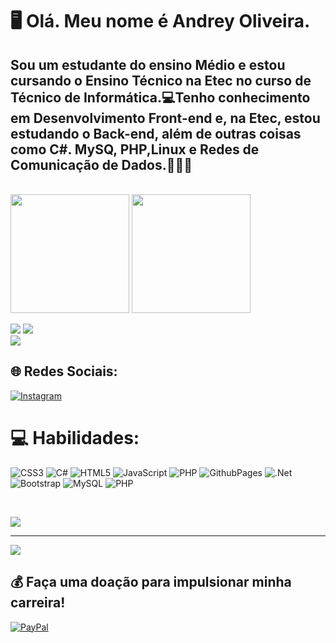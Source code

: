 # 🖥 Olá. Meu nome é Andrey Oliveira.
## Sou um estudante do ensino Médio e estou cursando o Ensino Técnico na Etec no curso de Técnico de Informática.💻Tenho conhecimento em Desenvolvimento Front-end e, na Etec, estou estudando o Back-end, além de outras coisas como C#. MySQ, PHP,Linux e Redes de Comunicação de Dados.👨🏾‍💻
<br/>

<div>
  <img height="190em" src="https://github-readme-stats.vercel.app/api?username=Andreydso&theme=highcontrast&hide_border=false&include_all_commits=true&count_private=false"/>
  <img height="190em" src="https://github-readme-stats.vercel.app/api/top-langs/?username=Andreydso&theme=highcontrast&hide_border=false&include_all_commits=true&count_private=false&layout=compact"/>
</div>


![](https://github-readme-stats.vercel.app/api?username=Andreydso&theme=highcontrast&hide_border=false&include_all_commits=true&count_private=false)
![](https://github-readme-stats.vercel.app/api/top-langs/?username=Andreydso&theme=highcontrast&hide_border=false&include_all_commits=true&count_private=false&layout=compact)<br/>
![](https://github-readme-streak-stats.herokuapp.com/?user=Andreydso&theme=highcontrast&hide_border=false)


## 🌐 Redes Sociais:
[![Instagram](https://img.shields.io/badge/Instagram-%23E4405F.svg?logo=Instagram&logoColor=white)](https://instagram.com/andreys191900) 

# 💻 Habilidades:
![CSS3](https://img.shields.io/badge/css3-%231572B6.svg?style=for-the-badge&logo=css3&logoColor=white) ![C#](https://img.shields.io/badge/c%23-%23239120.svg?style=for-the-badge&logo=csharp&logoColor=white) ![HTML5](https://img.shields.io/badge/html5-%23E34F26.svg?style=for-the-badge&logo=html5&logoColor=white) ![JavaScript](https://img.shields.io/badge/javascript-%23323330.svg?style=for-the-badge&logo=javascript&logoColor=%23F7DF1E) ![PHP](https://img.shields.io/badge/php-%23777BB4.svg?style=for-the-badge&logo=php&logoColor=white) ![GithubPages](https://img.shields.io/badge/github%20pages-121013?style=for-the-badge&logo=github&logoColor=white) ![.Net](https://img.shields.io/badge/.NET-5C2D91?style=for-the-badge&logo=.net&logoColor=white) ![Bootstrap](https://img.shields.io/badge/bootstrap-%238511FA.svg?style=for-the-badge&logo=bootstrap&logoColor=white) ![MySQL](https://img.shields.io/badge/mysql-%2300000f.svg?style=for-the-badge&logo=mysql&logoColor=white) ![PHP](https://img.shields.io/badge/php-%23777BB4.svg?style=for-the-badge&logo=php&logoColor=white)

<br/>

![](https://quotes-github-readme.vercel.app/api?type=vetical&theme=tokyonight)

---
[![](https://visitcount.itsvg.in/api?id=Andreydso&icon=2&color=4)](https://visitcount.itsvg.in)

  ## 💰 Faça uma doação para impulsionar minha carreira!
  [![PayPal](https://img.shields.io/badge/PayPal-00457C?style=for-the-badge&logo=paypal&logoColor=white)](https://paypal.me/andreys191900) 

